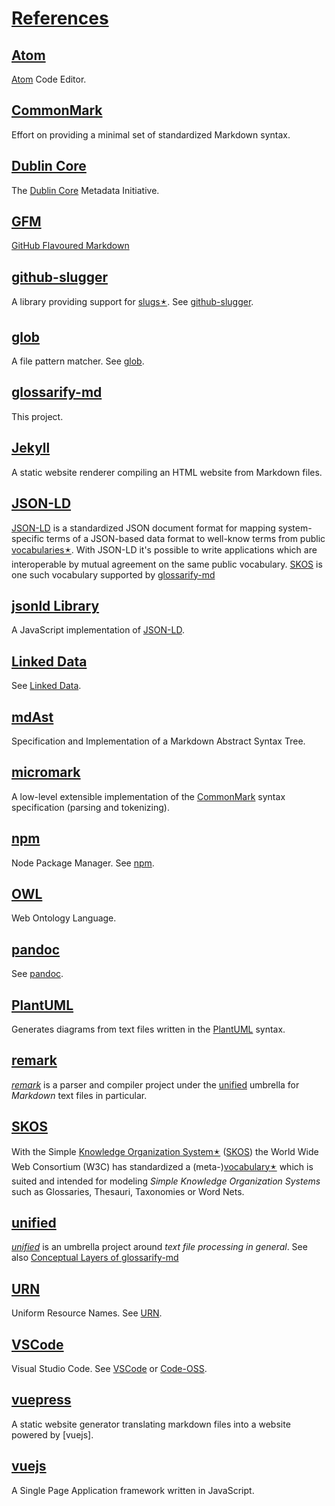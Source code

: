# [References](#references)

## [Atom](#atom)

<!--{"uri": "https://atom.io" }-->

[Atom][1] Code Editor.

## [CommonMark](#commonmark)

<!--{ "uri": "https://commonmark.org" }-->

Effort on providing a minimal set of standardized Markdown syntax.

## [Dublin Core](#dublin-core)

<!--{
    "uri": "http://purl.org/dc/terms/",
    "aliases": "DC, DublinCore, dc:"
}-->

The [Dublin Core][2] Metadata Initiative.

## [GFM](#gfm)

<!--{
    "uri": "https://github.github.com/gfm/",
    "aliases": "GFM, GitHub Flavoured Markdown, GitHub Flavored Markdown"
}-->

[GitHub Flavoured Markdown][3]

## [github-slugger](#github-slugger)

<!--{"uri": "https://npmjs.com/package/github-slugger" }-->

A library providing support for [slugs🟉][4]. See [github-slugger][5].

## [glob](#glob)

<!--{"uri": "https://github.com/isaacs/node-glob#glob-primer" }-->

A file pattern matcher. See [glob][6].

## [glossarify-md](#glossarify-md)

<!--{"uri": "https://github.com/about-code/glossarify-md" }-->

This project.

## [Jekyll](#jekyll)

<!--{"uri": "https://jekyllrb.com" }-->

A static website renderer compiling an HTML website from Markdown files.

## [JSON-LD](#json-ld)

<!--{
    "uri": "https://json-ld.org",
    "aliases": "JSON-LD Spec"
}-->

[JSON-LD][7] is a standardized JSON document format for mapping system-specific terms of a JSON-based data format to well-know terms from public [vocabularies🟉][8]. With JSON-LD it's possible to write applications which are interoperable by mutual agreement on the same public vocabulary. [SKOS][9] is one such vocabulary supported by [glossarify-md][10]

## [jsonld Library](#jsonld-library)

<!--{
    "uri": "https://npmjs.com/package/jsonld",
    "aliases": "jsonld"
}-->

A JavaScript implementation of [JSON-LD][7].

## [Linked Data](#linked-data)

<!--{
    "uri": "https://www.w3.org/standards/semanticweb/ontology",
    "aliases": "LD"
}-->

See [Linked Data][11].

## [mdAst](#mdast)

<!--{
    "uri": "https://github.com/syntax-tree/mdast",
    "aliases": "mdAST, mdast"
}-->

Specification and Implementation of a Markdown Abstract Syntax Tree.

## [micromark](#micromark)

<!--{"uri": "https://github.com/micromark/" }-->

A low-level extensible implementation of the [CommonMark][12] syntax specification (parsing and tokenizing).

## [npm](#npm)

<!-- {"uri": "https://npmjs.com"}-->

Node Package Manager. See [npm][13].

## [OWL](#owl)

<!--{"uri": "https://www.w3.org/TR/2012/REC-owl2-overview-20121211/" }-->

Web Ontology Language.

## [pandoc](#pandoc)

<!--{"uri": "https://pandoc.org" }-->

See [pandoc][14].

## [PlantUML](#plantuml)

<!--{"uri": "https://plantuml.com" }-->

Generates diagrams from text files written in the [PlantUML][15] syntax.

## [remark](#remark)

<!--{"uri": "https://github.com/remarkjs/remark" }-->

*[remark][16]* is a parser and compiler project under the [unified][17] umbrella for *Markdown* text files in particular.

## [SKOS](#skos)

<!--{ "uri": "http://w3.org/skos/" }-->

With the Simple [Knowledge Organization System🟉][18] ([SKOS][9]) the World Wide Web Consortium (W3C) has standardized a (meta-)[vocabulary🟉][8] which is suited and intended for modeling *Simple Knowledge Organization Systems* such as Glossaries, Thesauri, Taxonomies or Word Nets.

## [unified](#unified)

<!--{ "uri": "https://unifiedjs.com" }-->

*[unified][17]* is an umbrella project around *text file processing in general*. See also [Conceptual Layers of glossarify-md][19]

## [URN](#urn)

<!--{ "uri": "https://www.iana.org/assignments/urn-namespaces/urn-namespaces.xhtml" }-->

Uniform Resource Names. See [URN][20].

## [VSCode](#vscode)

<!--{ "uri": "https://code.visualstudio.com" }-->

[Code-OSS]: https://github.com/microsoft/vscode

Visual Studio Code. See [VSCode][21] or [Code-OSS].

## [vuepress](#vuepress)

<!--{"uri": "https://vuepress.vuejs.org" }-->

A static website generator translating markdown files into a website powered by \[vuejs].

## [vuejs](#vuejs)

<!--{"uri": "https://vuejs.org" }-->

A Single Page Application framework written in JavaScript.

[1]: https://atom.io "Atom Code Editor."

[2]: http://purl.org/dc/terms/ "The Dublin Core Metadata Initiative."

[3]: https://github.github.com/gfm/ "GitHub Flavoured Markdown"

[4]: ./glossary.md#slug "A slug is a URL-friendly identifier that can be used within URL fragments to address headings / sections on a page."

[5]: https://npmjs.com/package/github-slugger "A library providing support for slugs."

[6]: https://github.com/isaacs/node-glob#glob-primer "A file pattern matcher."

[7]: https://json-ld.org "JSON-LD is a standardized JSON document format for mapping system-specific terms of a JSON-based data format to well-know terms from public vocabularies."

[8]: ./glossary.md#vocabulary "A collection of terms which is uniquely identifiable."

[9]: http://w3.org/skos/ "With the Simple Knowledge Organization System (SKOS) the World Wide Web Consortium (W3C) has standardized a (meta-)vocabulary which is suited and intended for modeling Simple Knowledge Organization Systems such as Glossaries, Thesauri, Taxonomies or Word Nets."

[10]: https://github.com/about-code/glossarify-md "This project."

[11]: https://www.w3.org/standards/semanticweb/ontology "See Linked Data."

[12]: https://commonmark.org "Effort on providing a minimal set of standardized Markdown syntax."

[13]: _references.md#npm "Node Package Manager."

[14]: https://pandoc.org "See pandoc."

[15]: https://plantuml.com "Generates diagrams from text files written in the PlantUML syntax."

[16]: https://github.com/remarkjs/remark "remark is a parser and compiler project under the unified umbrella for Markdown text files in particular."

[17]: https://unifiedjs.com "unified is an umbrella project around text file processing in general."

[18]: ./glossary.md#kos---knowledge-organization-systems "Glossaries are considered a kind of Knowledge Organisation System (KOS) which organizes knowledge as a list of terms and term definitions."

[19]: ./conceptual-layers.md

[20]: https://www.iana.org/assignments/urn-namespaces/urn-namespaces.xhtml "Uniform Resource Names."

[21]: https://code.visualstudio.com "Visual Studio Code."
